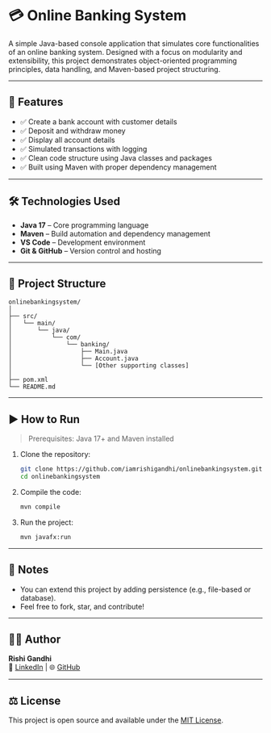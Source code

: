 # 💳 Online Banking System

A simple Java-based console application that simulates core functionalities of an online banking system. Designed with a focus on modularity and extensibility, this project demonstrates object-oriented programming principles, data handling, and Maven-based project structuring.

---

## 🚀 Features

- ✅ Create a bank account with customer details
- ✅ Deposit and withdraw money
- ✅ Display all account details
- ✅ Simulated transactions with logging
- ✅ Clean code structure using Java classes and packages
- ✅ Built using Maven with proper dependency management

---

## 🛠️ Technologies Used

- **Java 17** – Core programming language
- **Maven** – Build automation and dependency management
- **VS Code** – Development environment
- **Git & GitHub** – Version control and hosting

---

## 📁 Project Structure

```
onlinebankingsystem/
│
├── src/
│   └── main/
│       └── java/
│           └── com/
│               └── banking/
│                   ├── Main.java
│                   ├── Account.java
│                   └── [Other supporting classes]
│
├── pom.xml
└── README.md
```

---

## ▶️ How to Run

> Prerequisites: Java 17+ and Maven installed

1. Clone the repository:
   ```bash
   git clone https://github.com/iamrishigandhi/onlinebankingsystem.git
   cd onlinebankingsystem
   ```

2. Compile the code:
   ```bash
   mvn compile
   ```

3. Run the project:
   ```bash
   mvn javafx:run
   ```

---

## 📌 Notes

- You can extend this project by adding persistence (e.g., file-based or database).
- Feel free to fork, star, and contribute!

---

## 👨‍💼 Author

**Rishi Gandhi**  
📧 [LinkedIn](https://www.linkedin.com/in/iamrishigandhi) | 🌐 [GitHub](https://github.com/iamrishigandhi)

---

## ⚖️ License

This project is open source and available under the [MIT License](LICENSE).
